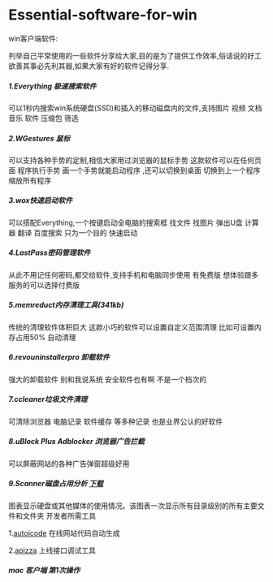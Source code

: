 # Essential-software-for-win
win客户端软件:

​	列举自己平常使用的一些软件分享给大家,目的是为了提供工作效率,俗话说的好工欲善其事必先利其器,如果大家有好的软件记得分享.

##### 1.Everything 极速搜索软件

可以1秒内搜索win系统硬盘(SSD)和插入的移动磁盘内的文件,支持图片 视频 文档  音乐 软件 压缩包 筛选

##### 2.WGestures 鼠标 

可以支持各种手势的定制,相信大家用过浏览器的鼠标手势 这款软件可以在任何页面 程序执行手势  画一个手势就能启动程序 ,还可以切换到桌面 切换到上一个程序 缩放所有程序 

##### 3.wox快速启动软件

可以搭配Everything,一个按键启动全电脑的搜索框 找文件 找图片 弹出U盘 计算器 翻译 百度搜索 只为一个目的 快速启动

##### 4.LastPass密码管理软件

从此不用记任何密码,都交给软件,支持手机和电脑同步使用 有免费版 想体验跟多服务的可以选择付费版

##### 5.memreduct内存清理工具(341kb)

传统的清理软件体积巨大 这款小巧的软件可以设置自定义范围清理 比如可设置内存占用50% 自动清理

##### 6.revouninstallerpro 卸载软件

强大的卸载软件 别和我说系统  安全软件也有啊  不是一个档次的

##### 7.ccleaner垃圾文件清理

可清除浏览器 电脑记录 软件缓存 等多种记录 也是业界公认的好软件

##### 8.uBlock Plus Adblocker  浏览器广告拦截

可以屏蔽网站的各种广告弹窗超级好用
##### 9.Scanner磁盘占用分析 [下载](http://www.steffengerlach.de/freeware/index.html)
图表显示硬盘或其他媒体的使用情况。该图表一次显示所有目录级别的所有主要文件和文件夹
开发者所需工具

1.[autojcode](http://www.autojcode.com/index.html) 在线网站代码自动生成

2.[apizza](https://apizza.net/)       上线接口调试工具


##### mac 客户端 第1次操作

